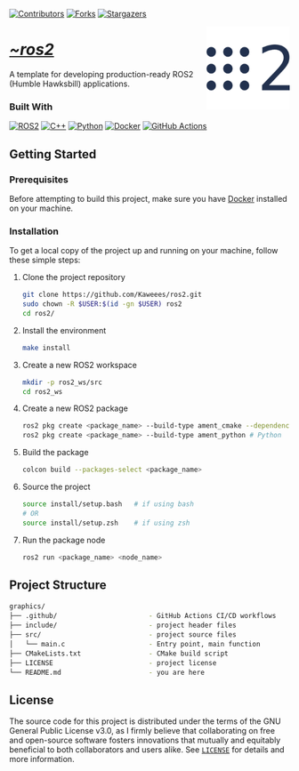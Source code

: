 <!-- PROJECT SHIELDS -->
<!--
*** I'm using markdown "reference style" links for readability.
*** Reference links are enclosed in brackets [ ] instead of parentheses ( ).
*** See the bottom of this document for the declaration of the reference variables
*** for contributors-url, forks-url, etc. This is an optional, concise syntax you may use.
*** https://www.markdownguide.org/basic-syntax/#reference-style-links
-->
<div align="left">

[![Contributors][contributors-shield]][contributors-url]
[![Forks][forks-shield]][forks-url]
[![Stargazers][stars-shield]][stars-url]

</div>

<a href="https://github.com/Kaweees/ros2">
  <img alt="ROS2 Logo" src="assets/img/ros2.png" align="right" width="150">
</a>

<div align="left">
  <h1><em><a href="https://miguelvf.dev/blog/dotfiles/compendium">~ros2</a></em></h1>
</div>

<!-- ABOUT THE PROJECT -->

A template for developing production-ready ROS2 (Humble Hawksbill) applications.

### Built With

[![ROS2][ROS2-shield]][ROS2-url]
[![C++][C++-shield]][C++-url]
[![Python][Python-shield]][Python-url]
[![Docker][Docker-shield]][Docker-url]
[![GitHub Actions][github-actions-shield]][github-actions-url]

<!-- GETTING STARTED -->

## Getting Started

### Prerequisites

Before attempting to build this project, make sure you have [Docker](https://www.docker.com/products/docker-desktop/) installed on your machine.

### Installation

To get a local copy of the project up and running on your machine, follow these simple steps:

1. Clone the project repository

   ```sh
   git clone https://github.com/Kaweees/ros2.git
   sudo chown -R $USER:$(id -gn $USER) ros2
   cd ros2/

   ```

2. Install the environment

   ```sh
   make install
   ```

3. Create a new ROS2 workspace

   ```sh
   mkdir -p ros2_ws/src
   cd ros2_ws
   ```

4. Create a new ROS2 package

   ```sh
   ros2 pkg create <package_name> --build-type ament_cmake --dependencies rclcpp rclpy std_msgs # CMake
   ros2 pkg create <package_name> --build-type ament_python # Python
   ```

5. Build the package

   ```sh
   colcon build --packages-select <package_name>
   ```

6. Source the project

   ```sh
   source install/setup.bash   # if using bash
   # OR
   source install/setup.zsh    # if using zsh
   ```

7. Run the package node

   ```sh
   ros2 run <package_name> <node_name>
   ```

<!-- PROJECT FILE STRUCTURE -->

## Project Structure

```sh
graphics/
├── .github/                       - GitHub Actions CI/CD workflows
├── include/                       - project header files
├── src/                           - project source files
│   └── main.c                     - Entry point, main function
├── CMakeLists.txt                 - CMake build script
├── LICENSE                        - project license
└── README.md                      - you are here
```

## License

The source code for this project is distributed under the terms of the GNU General Public License v3.0, as I firmly believe that collaborating on free and open-source software fosters innovations that mutually and equitably beneficial to both collaborators and users alike. See [`LICENSE`](./LICENSE) for details and more information.

<!-- MARKDOWN LINKS & IMAGES -->
<!-- https://www.markdownguide.org/basic-syntax/#reference-style-links -->

[contributors-shield]: https://img.shields.io/github/contributors/Kaweees/ros2.svg?style=for-the-badge
[contributors-url]: https://github.com/Kaweees/ros2/graphs/contributors
[forks-shield]: https://img.shields.io/github/forks/Kaweees/ros2.svg?style=for-the-badge
[forks-url]: https://github.com/Kaweees/ros2/network/members
[stars-shield]: https://img.shields.io/github/stars/Kaweees/ros2.svg?style=for-the-badge
[stars-url]: https://github.com/Kaweees/ros2/stargazers

<!-- MARKDOWN SHIELD BAGDES & LINKS -->
<!-- https://github.com/Ileriayo/markdown-badges -->
[ROS2-shield]: https://img.shields.io/badge/ROS2-%23008080.svg?style=for-the-badge&logo=ros&logoColor=22314E&labelColor=222222&color=22314E
[ROS2-url]: https://www.ros.org/
[C++-shield]: https://img.shields.io/badge/C++-%23008080.svg?style=for-the-badge&logo=c%2B%2B&logoColor=004482&labelColor=222222&color=004482
[C++-url]: https://isocpp.org/
[Python-shield]: https://img.shields.io/badge/Python-%23008080.svg?style=for-the-badge&logo=python&logoColor=FFDD54&labelColor=222222&color=306998
[Python-url]: https://www.python.org/
[github-actions-shield]: https://img.shields.io/badge/github%20actions-%232671E5.svg?style=for-the-badge&logo=githubactions&logoColor=2671E5&labelColor=222222&color=2671E5
[github-actions-url]: https://github.com/features/actions
[Docker-shield]: https://img.shields.io/badge/docker-%232671E5.svg?style=for-the-badge&logo=docker&logoColor=1D63ED&labelColor=222222&color=1D63ED
[Docker-url]: https://www.docker.com/
